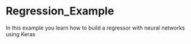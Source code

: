 # Regression_Example
In this example you learn how to build a regressor with neural networks using Keras
